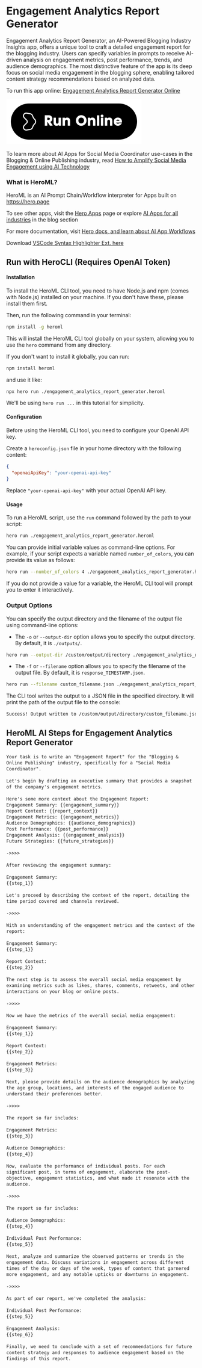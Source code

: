 # Engagement Analytics Report Generator

Engagement Analytics Report Generator, an AI-Powered Blogging Industry Insights app, offers a unique tool to craft a detailed engagement report for the blogging industry. Users can specify variables in prompts to receive AI-driven analysis on engagement metrics, post performance, trends, and audience demographics. The most distinctive feature of the app is its deep focus on social media engagement in the blogging sphere, enabling tailored content strategy recommendations based on analyzed data.

To run this app online: [Engagement Analytics Report Generator Online](https://hero.page/app/engagement-analytics-report-generator-ai-powered-blogging-industry-insights/f7XLUNTTUKJIwmCatwUU)

[![Run Engagement Analytics Report Generator Online](/assets/run.svg)](https://hero.page/app/engagement-analytics-report-generator-ai-powered-blogging-industry-insights/f7XLUNTTUKJIwmCatwUU)

To learn more about AI Apps for Social Media Coordinator use-cases in the Blogging & Online Publishing industry, read [How to Amplify Social Media Engagement using AI Technology](https://hero.page/blog/ai/blogging-and-online-publishing/how-to-amplify-social-media-engagement-using-ai-technology/170756)

### What is HeroML?
HeroML is an AI Prompt Chain/Workflow interpreter for Apps built on https://hero.page 

To see other apps, visit the [Hero Apps](https://hero.page/apps) page or explore [AI Apps for all industries](https://hero.page/blog) in the blog section

For more documentation, visit [Hero docs, and learn about AI App Workflows](https://hero.page/tutorials/introduction-to-heroml)

Download [VSCode Syntax Highlighter Ext. here](https://marketplace.visualstudio.com/items?itemName=hero-page.heroml)

## Run with HeroCLI (Requires OpenAI Token)

#### Installation

To install the HeroML CLI tool, you need to have Node.js and npm (comes with Node.js) installed on your machine. If you don't have these, please install them first. 

Then, run the following command in your terminal:

```bash
npm install -g heroml
```

This will install the HeroML CLI tool globally on your system, allowing you to use the `hero` command from any directory.

If you don't want to install it globally, you can run:

```bash
npm install heroml
```

and use it like:

```bash
npx hero run ./engagement_analytics_report_generator.heroml
```

We'll be using `hero run ...` in this tutorial for simplicity.

#### Configuration

Before using the HeroML CLI tool, you need to configure your OpenAI API key. 

Create a `heroconfig.json` file in your home directory with the following content:

```json
{
  "openaiApiKey": "your-openai-api-key"
}
```

Replace `"your-openai-api-key"` with your actual OpenAI API key.

#### Usage

To run a HeroML script, use the `run` command followed by the path to your script:

```bash
hero run ./engagement_analytics_report_generator.heroml
```

You can provide initial variable values as command-line options. For example, if your script expects a variable named `number_of_colors`, you can provide its value as follows:

```bash
hero run --number_of_colors 4 ./engagement_analytics_report_generator.heroml
```

If you do not provide a value for a variable, the HeroML CLI tool will prompt you to enter it interactively.

### Output Options

You can specify the output directory and the filename of the output file using command-line options:

- The `-o` or `--output-dir` option allows you to specify the output directory. By default, it is `./outputs/`.

```bash
hero run --output-dir /custom/output/directory ./engagement_analytics_report_generator.heroml
```

- The `-f` or `--filename` option allows you to specify the filename of the output file. By default, it is `response_TIMESTAMP.json`.

```bash
hero run --filename custom_filename.json ./engagement_analytics_report_generator.heroml
```

The CLI tool writes the output to a JSON file in the specified directory. It will print the path of the output file to the console:

```bash
Success! Output written to /custom/output/directory/custom_filename.json
```


## HeroML AI Steps for Engagement Analytics Report Generator
```
Your task is to write an "Engagement Report" for the "Blogging & Online Publishing" industry, specifically for a "Social Media Coordinator". 

Let's begin by drafting an executive summary that provides a snapshot of the company's engagement metrics.

Here's some more context about the Engagement Report:
Engagement Summary: {{engagement_summary}}
Report Context: {{report_context}}
Engagement Metrics: {{engagement_metrics}}
Audience Demographics: {{audience_demographics}}
Post Performance: {{post_performance}}
Engagement Analysis: {{engagement_analysis}}
Future Strategies: {{future_strategies}}

->>>>

After reviewing the engagement summary:

Engagement Summary:
{{step_1}}

Let's proceed by describing the context of the report, detailing the time period covered and channels reviewed.

->>>>

With an understanding of the engagement metrics and the context of the report:

Engagement Summary:
{{step_1}}

Report Context:
{{step_2}}

The next step is to assess the overall social media engagement by examining metrics such as likes, shares, comments, retweets, and other interactions on your blog or online posts.

->>>>

Now we have the metrics of the overall social media engagement:

Engagement Summary:
{{step_1}}

Report Context:
{{step_2}}

Engagement Metrics:
{{step_3}}

Next, please provide details on the audience demographics by analyzing the age group, locations, and interests of the engaged audience to understand their preferences better.

->>>>

The report so far includes:

Engagement Metrics:
{{step_3}}

Audience Demographics:
{{step_4}}

Now, evaluate the performance of individual posts. For each significant post, in terms of engagement, elaborate the post-objective, engagement statistics, and what made it resonate with the audience.

->>>>

The report so far includes:

Audience Demographics:
{{step_4}}

Individual Post Performance:
{{step_5}}

Next, analyze and summarize the observed patterns or trends in the engagement data. Discuss variations in engagement across different times of the day or days of the week, types of content that garnered more engagement, and any notable upticks or downturns in engagement.

->>>>

As part of our report, we've completed the analysis:

Individual Post Performance:
{{step_5}}

Engagement Analysis:
{{step_6}}

Finally, we need to conclude with a set of recommendations for future content strategy and responses to audience engagement based on the findings of this report.


```

